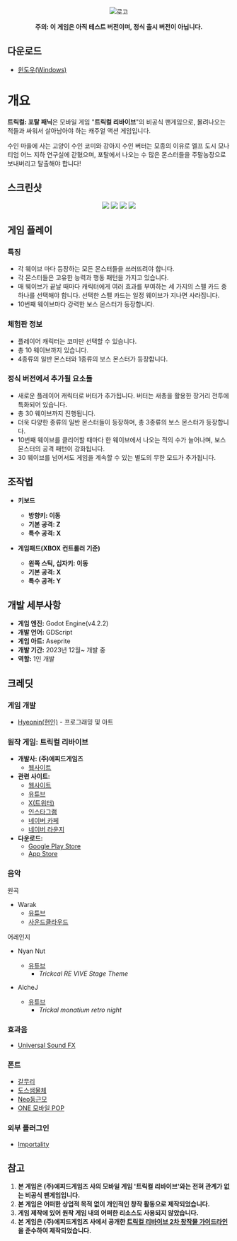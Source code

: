 <p align="center">
  <img src="./img/logo_ko.png" alt="로고" />
</p>
<p align="center">
	<b>주의: 이 게임은 아직 테스트 버전이며, 정식 출시 버전이 아닙니다.</b>
</p>

## 다운로드
- [윈도우(Windows)](https://github.com/hyeon-in/Trickcal-Portal-Panic/releases/download/DEMO(v0.1.0)/Trickcal_Portal_Panic_DEMO_v0.1.0.zip)

# 개요

**트릭컬: 포탈 패닉**은 모바일 게임 "**트릭컬 리바이브**"의 비공식 팬게임으로, 몰려나오는 적들과 싸워서 살아남아야 하는 캐주얼 액션 게임입니다.

수인 마을에 사는 고양이 수인 코미와 강아지 수인 버터는 모종의 이유로 엘프 도시 모나티엄 어느 지하 연구실에 갇혔으며, 포탈에서 나오는 수 많은 몬스터들을 주말농장으로 보내버리고 탈출해야 합니다!

## 스크린샷

<p align="center">
	<img src="./img/screenshot1.png">
	<img src="./img/screenshot2.png">
	<img src="./img/screenshot3.png">
  <img src="./img/GIF1.gif">
</p>

## 게임 플레이

### 특징
- 각 웨이브 마다 등장하는 모든 몬스터들을 쓰러뜨려야 합니다.
- 각 몬스터들은 고유한 능력과 행동 패턴을 가지고 있습니다.
- 매 웨이브가 끝날 때마다 캐릭터에게 여러 효과를 부여하는 세 가지의 스펠 카드 중 하나를 선택해야 합니다. 선택한 스펠 카드는 일정 웨이브가 지나면 사라집니다.
- 10번째 웨이브마다 강력한 보스 몬스터가 등장합니다. 

### 체험판 정보
- 플레이어 캐릭터는 코미만 선택할 수 있습니다.
- 총 10 웨이브까지 있습니다.
- 4종류의 일반 몬스터와 1종류의 보스 몬스터가 등장합니다.

### 정식 버전에서 추가될 요소들
- 새로운 플레이어 캐릭터로 버터가 추가됩니다. 버터는 새총을 활용한 장거리 전투에 특화되어 있습니다.
- 총 30 웨이브까지 진행됩니다.
- 더욱 다양한 종류의 일반 몬스터들이 등장하며, 총 3종류의 보스 몬스터가 등장합니다.
- 10번째 웨이브를 클리어할 때마다 한 웨이브에서 나오는 적의 수가 늘어나며, 보스 몬스터의 공격 패턴이 강화됩니다.
- 30 웨이브를 넘어서도 게임을 계속할 수 있는 별도의 무한 모드가 추가됩니다.

## 조작법
- **키보드**
	- **방향키: 이동**
 	- **기본 공격: Z**
 	- **특수 공격: X**

- **게임패드(XBOX 컨트롤러 기준)**
	- **왼쪽 스틱, 십자키: 이동**
	- **기본 공격: X**
	- **특수 공격: Y**

## 개발 세부사항
- **게임 엔진:** Godot Engine(v4.2.2)
- **개발 언어:** GDScript
- **게임 아트:** Aseprite
- **개발 기간:** 2023년 12월~ 개발 중
- **역할:** 1인 개발

## 크레딧

### 게임 개발
- [Hyeonin(현인)](https://linktr.ee/hyeonin) - 프로그래밍 및 아트

### 원작 게임: 트릭컬 리바이브
- **개발사: (주)에피드게임즈**
  - [웹사이트](https://epidgames.com/)
- **관련 사이트:**
  - [웹사이트](https://trickcal.com/)
  - [유튜브](https://www.youtube.com/@epidgames6350)
  - [X(트위터)](https://twitter.com/Trickcal_Re)
  - [인스타그램]( https://www.instagram.com/trickcal.revive?igshid=YzAwZjE1ZTI0Zg%3D%3D)
  - [네이버 카페](https://cafe.naver.com/trickcal)
  - [네이버 라운지](https://game.naver.com/lounge/Trickcal/home)
- **다운로드:**
  - [Google Play Store](https://play.google.com/store/apps/details?id=com.epidgames.trickcalrevive)
  - [App Store]( https://apps.apple.com/kr/app/%ED%8A%B8%EB%A6%AD%EC%BB%AC-revive/id6443824730)

### 음악

원곡
- Warak
  - [유튜브](https://www.youtube.com/@Warak)
  - [사운드클라우드](https://soundcloud.com/waraku)

어레인지
- Nyan Nut
  - [유튜브](https://www.youtube.com/@NutNyan/)
	- *Trickcal RE VIVE Stage Theme*

- AlcheJ
  - [유튜브](https://www.youtube.com/@Alchej)
	- *Trickal monatium retro night*

### 효과음

- [Universal Sound FX](https://imphenzia.com/universal-sound-fx)

### 폰트
- [갈무리](https://galmuri.quiple.dev/)
- [도스샘물체](https://github.com/hurss/fonts)
- [Neo둥근모](https://neodgm.dalgona.dev/)
- [ONE 모바일 POP](https://www.onestorecorp.com/sv/fordev_font/)

### 외부 플러그인
- [Importality](https://github.com/nklbdev/godot-4-importality)

## 참고
1. **본 게임은 (주)에피드게임즈 사의 모바일 게임 '트릭컬 리바이브'와는 전혀 관계가 없는 비공식 팬게임입니다.**
2. **본 게임은 어떠한 상업적 목적 없이 개인적인 창작 활동으로 제작되었습니다.**
3. **게임 제작에 있어 원작 게임 내의 어떠한 리소스도 사용되지 않았습니다.**
4. **본 게임은 (주)에피드게임즈 사에서 공개한 [트릭컬 리바이브 2차 창작물 가이드라인](https://epidgames.oqupie.com/portal/2399/article/50943)을 준수하여 제작되었습니다.**
